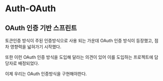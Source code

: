# Auth-OAuth

## OAuth 인증 기반 스프린트

토큰인증 방식이 주된 인증방식으로 사용 되는 가운데 OAuth 인증 방식이 등장했고, 점차 영향력을 넓혀가기 시작했다.

또한 이런 OAuth 인증 방식을 도입해 달라는 의견이 있어 이를 도입하는 프로젝트에 담당자로 배정되었다.

이제 우리는 OAuth 인증방식을 구현해야한다.
